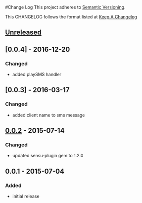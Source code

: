 #Change Log
This project adheres to [Semantic Versioning](http://semver.org/).

This CHANGELOG follows the format listed at [Keep A Changelog](http://keepachangelog.com/)

## [Unreleased]

## [0.0.4] - 2016-12-20
### Changed
- added playSMS handler

## [0.0.3] - 2016-03-17
### Changed
- added client name to sms message

## [0.0.2] - 2015-07-14
### Changed
- updated sensu-plugin gem to 1.2.0

## 0.0.1 - 2015-07-04
### Added
- initial release

[Unreleased]: https://github.com/sensu-plugins/sensu-plugins-sms/compare/0.0.2...HEAD
[0.0.2]: https://github.com/sensu-plugins/sensu-plugins-sms/compare/0.0.1...0.0.2
